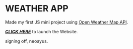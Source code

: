 # WEATHER APP 
Made my first JS mini project using [Open Weather Map API](https://openweathermap.org/api). 

[***CLICK HERE***](https://neoayus.github.io/weatherApp.js/) to launch the Website. 

signing off, neoayus. 